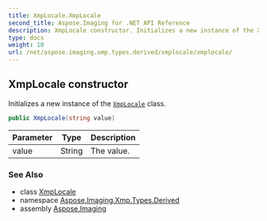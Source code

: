 ```yaml
---
title: XmpLocale.XmpLocale
second_title: Aspose.Imaging for .NET API Reference
description: XmpLocale constructor. Initializes a new instance of the XmpLocale class
type: docs
weight: 10
url: /net/aspose.imaging.xmp.types.derived/xmplocale/xmplocale/
---
```

## XmpLocale constructor

Initializes a new instance of the [`XmpLocale`](../) class.

```csharp
public XmpLocale(string value)
```

| Parameter | Type | Description |
| --- | --- | --- |
| value | String | The value. |

### See Also

* class [XmpLocale](../)
* namespace [Aspose.Imaging.Xmp.Types.Derived](../../xmplocale/)
* assembly [Aspose.Imaging](../../../)


